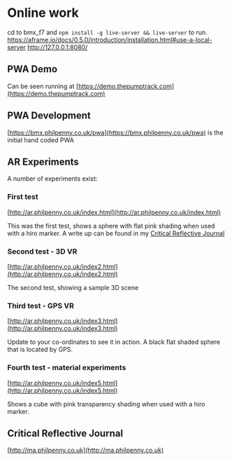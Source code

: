 # Online work

cd to bmx_f7 and `npm install -g live-server && live-server` to run.
https://aframe.io/docs/0.5.0/introduction/installation.html#use-a-local-server
http://127.0.0.1:8080/

## PWA Demo

Can be seen running at [https://demo.thepumptrack.com](https://demo.thepumptrack.com)

## PWA Development

[https://bmx.philpenny.co.uk/pwa](https://bmx.philpenny.co.uk/pwa) is the initial hand coded PWA

## AR Experiments

A number of experiments exist:

### First test

[http://ar.philpenny.co.uk/index.html](http://ar.philpenny.co.uk/index.html)

This was the first test, shows a sphere with flat pink shading when used with a hiro marker. A write up can be found in my [Critical Reflective Journal](http://ma.philpenny.co.uk/module3/agile/2017/10/13/bmx-5-research-tech-demo.html)

### Second test - 3D VR

[http://ar.philpenny.co.uk/index2.html](http://ar.philpenny.co.uk/index2.html)

The second test, showing a sample 3D scene

### Third test - GPS VR

[http://ar.philpenny.co.uk/index3.html](http://ar.philpenny.co.uk/index3.html)

Update to your co-ordinates to see it in action. A black flat shaded sphere that is located by GPS.

### Fourth test - material experiments

[http://ar.philpenny.co.uk/index5.html](http://ar.philpenny.co.uk/index5.html)

Shows a cube with pink transparency shading when used with a hiro marker.

## Critical Reflective Journal

[http://ma.philpenny.co.uk](http://ma.philpenny.co.uk)
